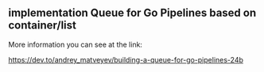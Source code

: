 ## implementation Queue for Go Pipelines based on container/list



More information you can see at the link:

https://dev.to/andrey_matveyev/building-a-queue-for-go-pipelines-24b
